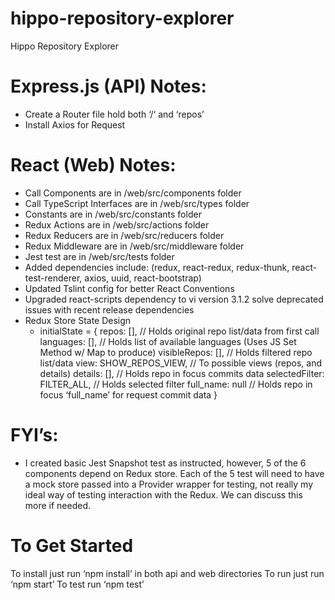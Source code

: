 # hippo-repository-explorer
Hippo Repository Explorer

# Express.js (API) Notes:
- Create a Router file hold both ‘/‘ and ‘repos’
- Install Axios for Request

# React (Web) Notes:
- Call Components are in /web/src/components folder
- Call TypeScript Interfaces are in /web/src/types folder
- Constants are in /web/src/constants folder
- Redux Actions are in /web/src/actions folder
- Redux Reducers are in /web/src/reducers folder
- Redux Middleware are in /web/src/middleware folder
- Jest test are in /web/src/tests folder
- Added dependencies include: (redux, react-redux, redux-thunk, react-test-renderer, axios, uuid, react-bootstrap)
- Updated Tslint config for better React Conventions
- Upgraded react-scripts dependency to vi version 3.1.2 solve deprecated issues with recent release dependencies
- Redux Store State Design
	- initialState = {
		repos: [],				// Holds original repo list/data from first call
		languages: [],			// Holds list of available languages (Uses JS Set Method w/ Map to produce)
		visibleRepos: [],			// Holds filtered repo list/data
		view: SHOW_REPOS_VIEW,	// To possible views (repos, and details) 
		details: [],				// Holds repo in focus commits data
		selectedFilter: FILTER_ALL,	// Holds selected filter
		full_name: null			// Holds repo in focus ‘full_name’ for request commit data
	}

# FYI’s:
- I created basic Jest Snapshot test as instructed, however, 5 of the 6 components depend on Redux store.  Each of the 5 test will need to have a mock store passed into a Provider wrapper for testing, not really my ideal way of testing interaction with the Redux. We can discuss this more if needed.

# To Get Started
To install just run ‘npm install’ in both api and web directories
To run just run ‘npm start’
To test run ‘npm test’
